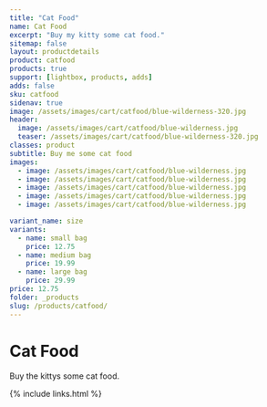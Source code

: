 ```yaml
---
title: "Cat Food"
name: Cat Food
excerpt: "Buy my kitty some cat food."
sitemap: false
layout: productdetails
product: catfood
products: true
support: [lightbox, products, adds]
adds: false
sku: catfood
sidenav: true
image: /assets/images/cart/catfood/blue-wilderness-320.jpg
header:
  image: /assets/images/cart/catfood/blue-wilderness.jpg
  teaser: /assets/images/cart/catfood/blue-wilderness-320.jpg
classes: product
subtitle: Buy me some cat food
images:
  - image: /assets/images/cart/catfood/blue-wilderness.jpg
  - image: /assets/images/cart/catfood/blue-wilderness.jpg
  - image: /assets/images/cart/catfood/blue-wilderness.jpg
  - image: /assets/images/cart/catfood/blue-wilderness.jpg
  - image: /assets/images/cart/catfood/blue-wilderness.jpg

variant_name: size
variants:
  - name: small bag
    price: 12.75
  - name: medium bag
    price: 19.99
  - name: large bag
    price: 29.99
price: 12.75
folder: _products
slug: /products/catfood/
---
```


# Cat Food

Buy the kittys some cat food.

{% include links.html %}